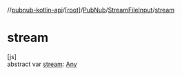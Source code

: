 //[pubnub-kotlin-api](../../../../index.md)/[[root]](../../index.md)/[PubNub](../index.md)/[StreamFileInput](index.md)/[stream](stream.md)

# stream

[js]\
abstract var [stream](stream.md): [Any](https://kotlinlang.org/api/core/kotlin-stdlib/kotlin/-any/index.html)
